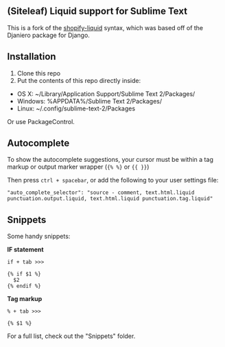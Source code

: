 ## (Siteleaf) Liquid support for Sublime Text

This is a fork of the [shopify-liquid](https://bitbucket.org/granteagon/shopify-liquid) syntax, which was based off of the Djaniero package for Django.

## Installation

1. Clone this repo
2. Put the contents of this repo directly inside:

 - OS X: ~/Library/Application Support/Sublime Text 2/Packages/
 - Windows: %APPDATA%/Sublime Text 2/Packages/
 - Linux: ~/.config/sublime-text-2/Packages

Or use PackageControl.

## Autocomplete

To show the autocomplete suggestions, your cursor must be within a tag markup or output marker wrapper (`{% %}` or `{{ }}`) 

Then press `ctrl + spacebar`, or add the following to your user settings file:

```
"auto_complete_selector": "source - comment, text.html.liquid punctuation.output.liquid, text.html.liquid punctuation.tag.liquid"
```

## Snippets

Some handy snippets:

**IF statement**

```
if + tab >>>

{% if $1 %}
  $2
{% endif %}
```

**Tag markup**

```
% + tab >>>

{% $1 %}
```

For a full list, check out the "Snippets" folder.
